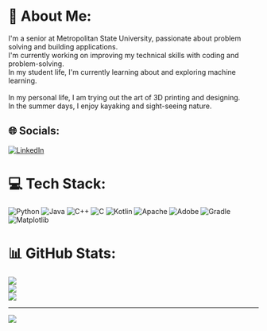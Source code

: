 # 💫 About Me:
I'm a senior at Metropolitan State University, passionate about problem solving and building applications.<br>I'm currently working on improving my technical skills with coding and problem-solving. <br>In my student life, I'm currently learning about and exploring machine learning. <br><br>In my personal life, I am trying out the art of 3D printing and designing. <br>In the summer days, I enjoy kayaking and sight-seeing nature.


## 🌐 Socials:
[![LinkedIn](https://img.shields.io/badge/LinkedIn-%230077B5.svg?logo=linkedin&logoColor=white)](https://linkedin.com/in/cvang21) 

# 💻 Tech Stack:
![Python](https://img.shields.io/badge/python-3670A0?style=for-the-badge&logo=python&logoColor=ffdd54) ![Java](https://img.shields.io/badge/java-%23ED8B00.svg?style=for-the-badge&logo=openjdk&logoColor=white) ![C++](https://img.shields.io/badge/c++-%2300599C.svg?style=for-the-badge&logo=c%2B%2B&logoColor=white) ![C](https://img.shields.io/badge/c-%2300599C.svg?style=for-the-badge&logo=c&logoColor=white) ![Kotlin](https://img.shields.io/badge/kotlin-%237F52FF.svg?style=for-the-badge&logo=kotlin&logoColor=white) ![Apache](https://img.shields.io/badge/apache-%23D42029.svg?style=for-the-badge&logo=apache&logoColor=white) ![Adobe](https://img.shields.io/badge/adobe-%23FF0000.svg?style=for-the-badge&logo=adobe&logoColor=white) ![Gradle](https://img.shields.io/badge/Gradle-02303A.svg?style=for-the-badge&logo=Gradle&logoColor=white) ![Matplotlib](https://img.shields.io/badge/Matplotlib-%23ffffff.svg?style=for-the-badge&logo=Matplotlib&logoColor=black)
# 📊 GitHub Stats:
![](https://github-readme-stats.vercel.app/api?username=Project-Escape&theme=dark&hide_border=false&include_all_commits=false&count_private=false)<br/>
![](https://github-readme-streak-stats.herokuapp.com/?user=Project-Escape&theme=dark&hide_border=false)<br/>
![](https://github-readme-stats.vercel.app/api/top-langs/?username=Project-Escape&theme=dark&hide_border=false&include_all_commits=false&count_private=false&layout=compact)

---
[![](https://visitcount.itsvg.in/api?id=Project-Escape&icon=0&color=2)](https://visitcount.itsvg.in)
